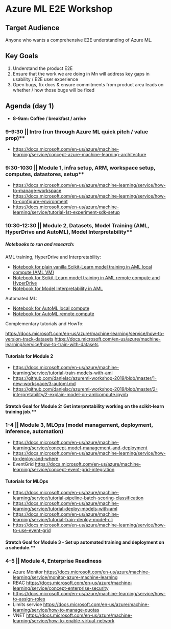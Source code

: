 # Azure ML E2E Workshop

## Target Audience
Anyone who wants a comprehensive E2E understanding of Azure ML.

## Key Goals
1.	Understand the product E2E
2.	Ensure that the work we are doing in Mn will address key gaps in usability / E2E user experience
3.	Open bugs, fix docs & ensure commitments from product area leads on whether / how those bugs will be fixed

## Agenda (day 1)
- **8-9am: Coffee / breakfast / arrive**

### 9-9:30 || Intro (run through Azure ML quick pitch / value prop)** 
- https://docs.microsoft.com/en-us/azure/machine-learning/service/concept-azure-machine-learning-architecture

### 9:30-1030 || Module 1, infra setup, ARM, workspace setup, computes, datastores, setup**
- https://docs.microsoft.com/en-us/azure/machine-learning/service/how-to-manage-workspace
- https://docs.microsoft.com/en-us/azure/machine-learning/service/how-to-configure-environment
- https://docs.microsoft.com/en-us/azure/machine-learning/service/tutorial-1st-experiment-sdk-setup

### 10:30-12:30 || Module 2, Datasets, Model Training (AML, HyperDrive and AutoML), Model Interpretability**

##### Notebooks to run and research:

AML training, HyperDrive and Interpretability:
- [Notebook for plain vanilla Scikit-Learn model training in AML local compute (AML VM)](https://github.com/danielsc/azureml-workshop-2019/blob/master/2-training-and-interpretability/2.1-aml-training-and-hyperdrive/1-scikit-learn-local-training-on-notebook-plus-aml-ds-and-log/binayclassification-employee-attrition-notebook.ipynb) 
- [Notebook for Scikit-Learn model training in AML remote compute and HyperDrive](https://github.com/danielsc/azureml-workshop-2019/blob/master/2-training-and-interpretability/2.1-aml-training-and-hyperdrive/2-scikit-learn-remote-training-on-aml-compute-plus-hyperdrive/binayclassification-employee-attrition-aml-compute-notebook.ipynb) 
- [Notebook for Model Interpretability in AML](https://github.com/danielsc/azureml-workshop-2019/blob/master/2-training-and-interpretability/2.2-aml-interpretability/1-simple-feature-transformations-explain-local.ipynb)

Automated ML:
- [Notebook for AutoML local compute](https://github.com/danielsc/azureml-workshop-2019/blob/master/2-training-and-interpretability/2.1-aml-training-and-hyperdrive/2-scikit-learn-remote-training-on-aml-compute-plus-hyperdrive/binayclassification-employee-attrition-aml-compute-notebook.ipynb)
- [Notebook for AutoML remote compute](https://github.com/danielsc/azureml-workshop-2019/blob/master/2-training-and-interpretability/2.1-aml-training-and-hyperdrive/2-scikit-learn-remote-training-on-aml-compute-plus-hyperdrive/binayclassification-employee-attrition-aml-compute-notebook.ipynb)

Complementary tutorials and HowTo:

https://docs.microsoft.com/en-us/azure/machine-learning/service/how-to-version-track-datasets
https://docs.microsoft.com/en-us/azure/machine-learning/service/how-to-train-with-datasets


#### **Tutorials for Module 2**
- https://docs.microsoft.com/en-us/azure/machine-learning/service/tutorial-train-models-with-aml
- https://github.com/danielsc/azureml-workshop-2019/blob/master/1-new-workspace/3-automl.md
- https://github.com/danielsc/azureml-workshop-2019/blob/master/2-interpretability/2-explain-model-on-amlcompute.ipynb

#### Stretch Goal for Module 2: Get interpretability working on the scikit-learn training job.**

### **1-4 || Module 3, MLOps (model management, deployment, inference, automation)**
- https://docs.microsoft.com/en-us/azure/machine-learning/service/concept-model-management-and-deployment
- https://docs.microsoft.com/en-us/azure/machine-learning/service/how-to-deploy-and-where
- EventGrid https://docs.microsoft.com/en-us/azure/machine-learning/service/concept-event-grid-integration

#### **Tutorials for MLOps**
- https://docs.microsoft.com/en-us/azure/machine-learning/service/tutorial-pipeline-batch-scoring-classification
- https://docs.microsoft.com/en-us/azure/machine-learning/service/tutorial-deploy-models-with-aml
- https://docs.microsoft.com/en-us/azure/machine-learning/service/tutorial-train-deploy-model-cli
- https://docs.microsoft.com/en-us/azure/machine-learning/service/how-to-use-event-grid

#### Stretch Goal for Module 3 - Set up automated training and deployment on a schedule.**

### **4-5 || Module 4, Enterprise Readiness**
- Azure Monitor https://docs.microsoft.com/en-us/azure/machine-learning/service/monitor-azure-machine-learning
- RBAC https://docs.microsoft.com/en-us/azure/machine-learning/service/concept-enterprise-security
- https://docs.microsoft.com/en-us/azure/machine-learning/service/how-to-assign-roles
- Limits service https://docs.microsoft.com/en-us/azure/machine-learning/service/how-to-manage-quotas
- VNET https://docs.microsoft.com/en-us/azure/machine-learning/service/how-to-enable-virtual-network

